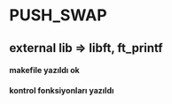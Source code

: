 <h1>PUSH_SWAP</h1>
<h2>external lib => libft, ft_printf </h2>
<h4>makefile yazıldı ok</h4>
<h4>kontrol fonksiyonları yazıldı</h4>
